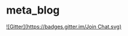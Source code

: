 # meta_blog
[![Gitter](https://badges.gitter.im/Join Chat.svg)](https://gitter.im/Juanchote/meta_blog?utm_source=badge&utm_medium=badge&utm_campaign=pr-badge&utm_content=badge)